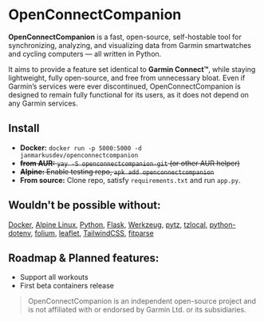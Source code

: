 # OpenConnectCompanion

**OpenConnectCompanion** is a fast, open-source, self-hostable tool for synchronizing, analyzing, and visualizing data from Garmin smartwatches and cycling computers — all written in Python.

It aims to provide a feature set identical to **Garmin Connect™**, while staying lightweight, fully open-source, and free from unnecessary bloat. Even if Garmin’s services were ever discontinued, OpenConnectCompanion is designed to remain fully functional for its users, as it does not depend on any Garmin services. 

## Install
- **Docker:** `docker run -p 5000:5000 -d janmarkusdev/openconnectcompanion`
- ~~**from AUR:** `yay -S openconnectcompanion-git` (or other AUR helper)~~
- ~~**Alpine:** Enable testing repo, `apk add openconnectcompanion`~~
- **From source:** Clone repo, satisfy `requirements.txt` and run `app.py`. 

## Wouldn't be possible without:
[Docker](https://www.docker.com), [Alpine Linux](https://www.alpinelinux.org), [Python](https://python.org), [Flask](https://flask.palletsprojects.com), [Werkzeug](https://werkzeug.palletsprojects.com), [pytz](https://github.com/stub42/pytz), [tzlocal](https://pypi.org/project/tzlocal), [python-dotenv](https://github.com/theskumar/python-dotenv), [folium](https://python-visualization.github.io/folium), [leaflet](https://leafletjs.com), [TailwindCSS](https://tailwindcss.com), [fitparse](https://github.com/dtcooper/python-fitparse)

## Roadmap & Planned features:
- Support all workouts
- First beta containers release


> OpenConnectCompanion is an independent open-source project and is not affiliated with or endorsed by Garmin Ltd. or its subsidiaries.
